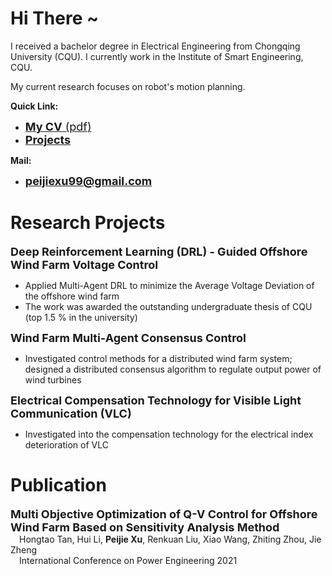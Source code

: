 <script>
var _hmt = _hmt || [];
(function() {
  var hm = document.createElement("script");
  hm.src = "https://hm.baidu.com/hm.js?7b209b2fdcb7fe3b26b9d3bfdaef9479";
  var s = document.getElementsByTagName("script")[0]; 
  s.parentNode.insertBefore(hm, s);
})();
</script>

# Hi There ~

I received a bachelor degree in Electrical Engineering from Chongqing University (CQU). I currently work in the Institute of Smart Engineering, CQU.
  
My current research focuses on robot's motion planning. 

**Quick Link:**
* <a href="CV_ECE_Xu,Peijei.pdf" target="_blank" ><font size=4> <b>My CV</b> (pdf)</font></a>
* <a href="Projects_Details/Projects_index.html"> <font size=4> <b>Projects</b></font> </a>

**Mail:** 
* <font size=4> <b>peijiexu99@gmail.com</b></font> 
  
  
# Research Projects

<font size=4> <b>Deep Reinforcement Learning (DRL) - Guided Offshore Wind Farm Voltage Control</b> </font>  

* Applied Multi-Agent DRL to minimize the Average Voltage Deviation of the offshore wind farm
* The work was awarded the outstanding undergraduate thesis of CQU (top 1.5 % in the university)
  
<font size=4> <b>Wind Farm Multi-Agent Consensus Control</b> </font>  

* Investigated control methods for a distributed wind farm system; designed a distributed consensus algorithm to regulate output power of wind turbines
  
<font size=4> <b>Electrical Compensation Technology for Visible Light Communication (VLC)</b></font>  

* Investigated into the compensation technology for the electrical index deterioration of VLC
  
# Publication

<font size=4> <b>Multi Objective Optimization of Q-V Control for Offshore Wind Farm Based on Sensitivity Analysis Method</b></font>  
&emsp;Hongtao Tan, Hui Li, **Peijie Xu**, Renkuan Liu, Xiao Wang, Zhiting Zhou, Jie Zheng  
&emsp;International Conference on Power Engineering 2021

